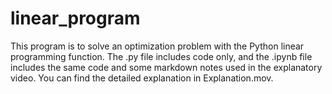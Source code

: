 # linear_program
This program is to solve an optimization problem with the Python linear programming function. The .py file includes code only, and the .ipynb file includes the same code and some markdown notes used in the explanatory video. You can find the detailed explanation in Explanation.mov. 
